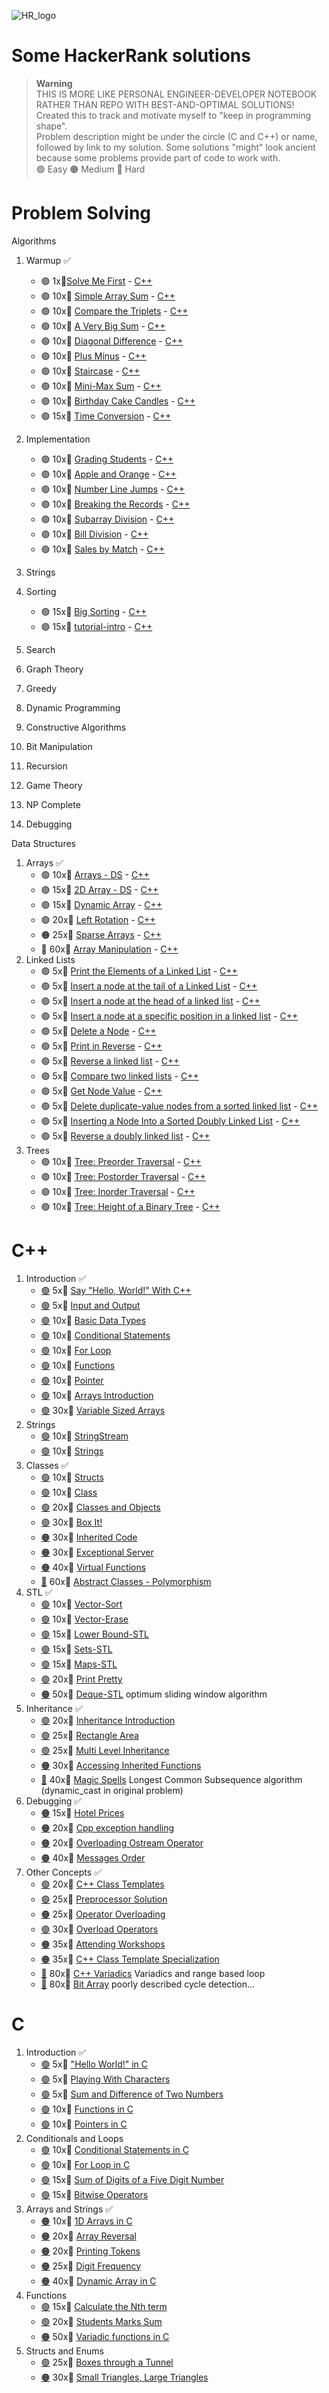 ![HR_logo]
# Some HackerRank solutions

> __Warning__\
> THIS IS MORE LIKE PERSONAL ENGINEER-DEVELOPER NOTEBOOK RATHER THAN REPO WITH BEST-AND-OPTIMAL SOLUTIONS!\
> Created this to track and motivate myself to "keep in programming shape".\
> Problem description might be under the circle (C and C++) or name, followed by link to my solution. Some solutions "might" look ancient because some problems provide part of code to work with.\
> :green_circle: Easy :orange_circle: Medium :red_circle: Hard

# Problem Solving
Algorithms
1. Warmup :white_check_mark:
    - :green_circle: 1x:cherries:[Solve Me First](https://www.hackerrank.com/challenges/solve-me-first/problem) - [C++](problem-solving/algorithms/warmup/solve-me-first.cpp)
    - :green_circle: 10x:cherries: [Simple Array Sum](https://www.hackerrank.com/challenges/simple-array-sum/problem) - [C++](problem-solving/algorithms/warmup/simple-array-sum.cpp)
    - :green_circle: 10x:cherries: [Compare the Triplets](https://www.hackerrank.com/challenges/compare-the-triplets/problem) - [C++](problem-solving/algorithms/warmup/compare-the-triplets.cpp)
    - :green_circle: 10x:cherries: [A Very Big Sum](https://www.hackerrank.com/challenges/a-very-big-sum/problem) - [C++](problem-solving/algorithms/warmup/a-very-big-sum.cpp)
    - :green_circle: 10x:cherries: [Diagonal Difference](https://www.hackerrank.com/challenges/diagonal-difference/problem) - [C++](problem-solving/algorithms/warmup/diagonal-difference.cpp)
    - :green_circle: 10x:cherries: [Plus Minus](https://www.hackerrank.com/challenges/plus-minus/problem) - [C++](problem-solving/algorithms/warmup/plus-minus.cpp)
    - :green_circle: 10x:cherries: [Staircase](https://www.hackerrank.com/challenges/staircase/problem) - [C++](problem-solving/algorithms/warmup/staircase.cpp)
    - :green_circle: 10x:cherries: [Mini-Max Sum](https://www.hackerrank.com/challenges/mini-max-sum/problem) - [C++](problem-solving/algorithms/warmup/mini-max-sum.cpp)
    - :green_circle: 10x:cherries: [Birthday Cake Candles](https://www.hackerrank.com/challenges/birthday-cake-candles/problem) - [C++](problem-solving/algorithms/warmup/birthday-cake-candles.cpp)
    - :green_circle: 15x:cherries: [Time Conversion](https://www.hackerrank.com/challenges/time-conversion/problem) - [C++](problem-solving/algorithms/warmup/time-conversion.cpp)

2. Implementation
    - :green_circle: 10x:cherries: [Grading Students](https://www.hackerrank.com/challenges/grading/problem) - [C++](problem-solving/algorithms/warmup/grading.cpp)
    - :green_circle: 10x:cherries: [Apple and Orange](https://www.hackerrank.com/challenges/apple-and-orange/problem) - [C++](problem-solving/algorithms/warmup/apple-and-orange.cpp)
    - :green_circle: 10x:cherries: [Number Line Jumps](https://www.hackerrank.com/challenges/kangaroo/problem) - [C++](problem-solving/algorithms/warmup/kangaroo.cpp)
    - :green_circle: 10x:cherries: [Breaking the Records](https://www.hackerrank.com/challenges/breaking-best-and-worst-records/problem) - [C++](problem-solving/algorithms/warmup/breaking-best-and-worst-records.cpp)
    - :green_circle: 10x:cherries: [Subarray Division](https://www.hackerrank.com/challenges/the-birthday-bar/problem) - [C++](problem-solving/algorithms/warmup/the-birthday-bar.cpp)
    - :green_circle: 10x:cherries: [Bill Division](https://www.hackerrank.com/challenges/bon-appetit/problem) - [C++](problem-solving/algorithms/warmup/bill-division.cpp)
    - :green_circle: 10x:cherries: [Sales by Match](https://www.hackerrank.com/challenges/sock-merchant/problem) - [C++](problem-solving/algorithms/warmup/sales-by-match.cpp)
3. Strings
4. Sorting
    - :green_circle: 15x:cherries: [Big Sorting](https://www.hackerrank.com/challenges/big-sorting/problem) - [C++](problem-solving/algorithms/sorting/big-sorting.cpp)
    - :green_circle: 15x:cherries: [tutorial-intro](https://www.hackerrank.com/challenges/tutorial-intro/problem) - [C++](problem-solving/algorithms/sorting/tutorial-intro.cpp)
5. Search
6. Graph Theory
7. Greedy
8. Dynamic Programming
9. Constructive Algorithms
10. Bit Manipulation
11. Recursion
12. Game Theory
13. NP Complete
14. Debugging

Data Structures
1. Arrays :white_check_mark:
    - :green_circle: 10x:cherries: [Arrays - DS](https://www.hackerrank.com/challenges/arrays-ds/problem) - [C++](problem-solving/data-structures/arrays/arrays-ds.cpp)
    - :green_circle: 15x:cherries: [2D Array - DS](https://www.hackerrank.com/challenges/2d-array/problem) - [C++](problem-solving/data-structures/arrays/2d-array.cpp)
    - :green_circle: 15x:cherries: [Dynamic Array](https://www.hackerrank.com/challenges/dynamic-array/problem) - [C++](problem-solving/data-structures/arrays/dynamic-array.cpp)
    - :green_circle: 20x:cherries: [Left Rotation](https://www.hackerrank.com/challenges/array-left-rotation/problem) - [C++](problem-solving/data-structures/arrays/array-left-rotation.cpp)
    - :orange_circle: 25x:cherries: [Sparse Arrays](https://www.hackerrank.com/challenges/sparse-arrays/problem) - [C++](problem-solving/data-structures/arrays/sparse-arrays.cpp)
    - :red_circle: 60x:cherries: [Array Manipulation](https://www.hackerrank.com/challenges/crush/problem) - [C++](problem-solving/data-structures/arrays/prefix-sum-array.cpp)
2. Linked Lists
    - :green_circle: 5x:cherries: [Print the Elements of a Linked List](https://www.hackerrank.com/challenges/print-the-elements-of-a-linked-list/problem) - [C++](problem-solving/data-structures/linked-lists/print-the-elements-of-a-linked-list.cpp)
    - :green_circle: 5x:cherries: [Insert a node at the tail of a Linked List](https://www.hackerrank.com/challenges/insert-a-node-at-the-tail-of-a-linked-list/problem) - [C++](problem-solving/data-structures/linked-lists/insert-a-node-at-the-tail-of-a-linked-list.cpp)
    - :green_circle: 5x:cherries: [Insert a node at the head of a linked list](https://www.hackerrank.com/challenges/insert-a-node-at-the-head-of-a-linked-list/problem) - [C++](problem-solving/data-structures/linked-lists/insert-a-node-at-the-head-of-a-linked-list.cpp)
    - :green_circle: 5x:cherries: [Insert a node at a specific position in a linked list](https://www.hackerrank.com/challenges/insert-a-node-at-a-specific-position-in-a-linked-list/problem) - [C++](problem-solving/data-structures/linked-lists/insert-a-node-at-a-specific-position-in-a-linked-list.cpp)
    - :green_circle: 5x:cherries: [Delete a Node](https://www.hackerrank.com/challenges/delete-a-node-from-a-linked-list/problem) - [C++](problem-solving/data-structures/linked-lists/delete-a-node-from-a-linked-list.cpp)
    - :green_circle: 5x:cherries: [Print in Reverse](https://www.hackerrank.com/challenges/print-the-elements-of-a-linked-list-in-reverse/problem) - [C++](problem-solving/data-structures/linked-lists/print-the-elements-of-a-linked-list-in-reverse.cpp)
    - :green_circle: 5x:cherries: [Reverse a linked list](https://www.hackerrank.com/challenges/reverse-a-linked-list/problem) - [C++](problem-solving/data-structures/linked-lists/reverse-a-linked-list.cpp)
    - :green_circle: 5x:cherries: [Compare two linked lists](https://www.hackerrank.com/challenges/compare-two-linked-lists/problem) - [C++](problem-solving/data-structures/linked-lists/compare-two-linked-lists.cpp)
    - :green_circle: 5x:cherries: [Get Node Value](https://www.hackerrank.com/challenges/get-the-value-of-the-node-at-a-specific-position-from-the-tail/problem) - [C++](problem-solving/data-structures/linked-lists/get-the-value-of-the-node.cpp)
    - :green_circle: 5x:cherries: [Delete duplicate-value nodes from a sorted linked list](https://www.hackerrank.com/challenges/delete-duplicate-value-nodes-from-a-sorted-linked-list/problem) - [C++](problem-solving/data-structures/linked-lists/delete-duplicate-value-nodes-from-a-sorted-linked-list.cpp)
    - :green_circle: 5x:cherries: [Inserting a Node Into a Sorted Doubly Linked List](https://www.hackerrank.com/challenges/insert-a-node-into-a-sorted-doubly-linked-list/problem) - [C++](problem-solving/data-structures/linked-lists/insert-a-node-into-a-sorted-doubly-linked-list.cpp)
    - :green_circle: 5x:cherries: [Reverse a doubly linked list](https://www.hackerrank.com/challenges/reverse-a-doubly-linked-list/problem) - [C++](problem-solving/data-structures/linked-lists/reverse-a-doubly-linked-list.cpp)
3. Trees
    - :green_circle: 10x:cherries: [Tree: Preorder Traversal](https://www.hackerrank.com/challenges/tree-preorder-traversal/problem) - [C++](problem-solving/data-structures/trees/tree-preorder-traversal.cpp)
    - :green_circle: 10x:cherries: [Tree: Postorder Traversal](https://www.hackerrank.com/challenges/tree-postorder-traversal/problem) - [C++](problem-solving/data-structures/trees/tree-postorder-traversal.cpp)
    - :green_circle: 10x:cherries: [Tree: Inorder Traversal](https://www.hackerrank.com/challenges/tree-inorder-traversal/problem) - [C++](problem-solving/data-structures/trees/tree-inorder-traversal.cpp)
    - :green_circle: 10x:cherries: [Tree: Height of a Binary Tree](https://www.hackerrank.com/challenges/tree-height-of-a-binary-tree/problem) - [C++](problem-solving/data-structures/trees/tree-height-of-a-binary-tree.cpp)
<!---
    - :orange_circle: 25x:cherries: [x](x) - [C++](problem-solving/data-structures/arrays/x.cpp)
Balanced Trees
Stacks
Queues
Heap
Disjoint Set
Multiple Choice
Trie
Advanced
-->
#  C++
1. Introduction :white_check_mark:
    - [:green_circle:](https://www.hackerrank.com/challenges/cpp-hello-world/problem) 5x:cherries: [Say "Hello, World!" With C++](C++/introduction/cpp-hello-world.cpp)
    - [:green_circle:](https://www.hackerrank.com/challenges/cpp-input-and-output/problem) 5x:cherries: [Input and Output](C++/introduction/cpp-input-and-output.cpp)
    - [:green_circle:](https://www.hackerrank.com/challenges/c-tutorial-basic-data-types/problem) 10x:cherries: [Basic Data Types](C++/introduction/basic-data-types.cpp)
    - [:green_circle:](https://www.hackerrank.com/challenges/c-tutorial-conditional-if-else/problem) 10x:cherries: [Conditional Statements](C++/introduction/conditional-statements.cpp)
    - [:green_circle:](https://www.hackerrank.com/challenges/c-tutorial-for-loop/problem) 10x:cherries: [For Loop](C++/introduction/for-loop.cpp)
    - [:green_circle:](https://www.hackerrank.com/challenges/c-tutorial-functions/problem) 10x:cherries: [Functions](C++/introduction/functions.cpp)
    - [:green_circle:](https://www.hackerrank.com/challenges/c-tutorial-pointer/problem) 10x:cherries: [Pointer](C++/introduction/pointer.cpp)
    - [:green_circle:](https://www.hackerrank.com/challenges/arrays-introduction/problem) 10x:cherries: [Arrays Introduction](C++/introduction/arrays-introduction.cpp)
    - [:green_circle:](https://www.hackerrank.com/challenges/variable-sized-arrays/problem) 30x:cherries: [Variable Sized Arrays](C++/introduction/variable-sized-arrays.cpp)
2. Strings
    - [:green_circle:](https://www.hackerrank.com/challenges/c-tutorial-stringstream/problem) 10x:cherries: [StringStream](C++/strings/stringstream.cpp)
    - [:green_circle:](https://www.hackerrank.com/challenges/c-tutorial-strings/problem) 10x:cherries: [Strings](C++/strings/strings.cpp)
3. Classes :white_check_mark:
    - [:green_circle:](https://www.hackerrank.com/challenges/c-tutorial-struct/problem) 10x:cherries: [Structs](C++/classes/struct.cpp)
    - [:green_circle:](https://www.hackerrank.com/challenges/c-tutorial-class/problem) 10x:cherries: [Class](C++/classes/class.cpp)
    - [:green_circle:](https://www.hackerrank.com/challenges/classes-objects/problem) 20x:cherries: [Classes and Objects](C++/classes/classes-objects.cpp)
    - [:green_circle:](https://www.hackerrank.com/challenges/box-it/problem) 30x:cherries: [Box It!](C++/classes/box-it.cpp)
    - [:orange_circle:](https://www.hackerrank.com/challenges/inherited-code/problem) 30x:cherries: [Inherited Code](C++/classes/inherited-code.cpp)
    - [:orange_circle:](https://www.hackerrank.com/challenges/exceptional-server/problem) 30x:cherries: [Exceptional Server](C++/classes/exceptional-server.cpp)
    - [:orange_circle:](https://www.hackerrank.com/challenges/virtual-functions/problem) 40x:cherries: [Virtual Functions](C++/classes/virtual-functions.cpp)
    - [:red_circle:](https://www.hackerrank.com/challenges/abstract-classes-polymorphism) 60x:cherries: [Abstract Classes - Polymorphism](C++/classes/lru-cache.cpp)
4. STL :white_check_mark:
    - [:green_circle:](https://www.hackerrank.com/challenges/vector-sort/problem) 10x:cherries: [Vector-Sort](C++/stl/vector-sort.cpp)
    - [:green_circle:](https://www.hackerrank.com/challenges/vector-erase/problem) 10x:cherries: [Vector-Erase](C++/stl/vector-erase.cpp)
    - [:green_circle:](https://www.hackerrank.com/challenges/cpp-lower-bound/problem) 15x:cherries: [Lower Bound-STL](C++/stl/cpp-lower-bound.cpp)
    - [:green_circle:](https://www.hackerrank.com/challenges/cpp-sets/problem) 15x:cherries: [Sets-STL](C++/stl/cpp-sets.cpp)
    - [:green_circle:](https://www.hackerrank.com/challenges/cpp-maps/problem) 15x:cherries: [Maps-STL](C++/stl/cpp-maps.cpp)
    - [:green_circle:](https://www.hackerrank.com/challenges/prettyprint/problem) 20x:cherries: [Print Pretty](C++/stl/prettyprint.cpp)
    - [:orange_circle:](https://www.hackerrank.com/challenges/deque-stl/problem) 50x:cherries: [Deque-STL](C++/stl/deque-stl.cpp) optimum sliding window algorithm
5. Inheritance :white_check_mark:
    - [:green_circle:](https://www.hackerrank.com/challenges/inheritance-introduction/problem) 20x:cherries: [Inheritance Introduction](C++/inheritance/inheritance-introduction.cpp)
    - [:green_circle:](https://www.hackerrank.com/challenges/rectangle-area/problem) 25x:cherries: [Rectangle Area](C++/inheritance/rectangle-area.cpp)
    - [:green_circle:](https://www.hackerrank.com/challenges/multi-level-inheritance-cpp/problem) 25x:cherries: [Multi Level Inheritance](C++/inheritance/multi-level-inheritance.cpp)
    - [:orange_circle:](https://www.hackerrank.com/challenges/accessing-inherited-functions/problem) 30x:cherries: [Accessing Inherited Functions](C++/inheritance/accessing-inherited-functions.cpp)
    - [:red_circle:](https://www.hackerrank.com/challenges/magic-spells/problem) 40x:cherries: [Magic Spells](C++/inheritance/magic-spells.cpp) Longest Common Subsequence algorithm (dynamic_cast in original problem)
6. Debugging :white_check_mark:
    - [:orange_circle:](https://www.hackerrank.com/challenges/hotel-prices/problem) 15x:cherries: [Hotel Prices](C++/inheritance/hotel-prices.cpp)
    - [:orange_circle:](https://www.hackerrank.com/challenges/cpp-exception-handling/problem) 20x:cherries: [Cpp exception handling](C++/inheritance/cpp-exception-handling.cpp)
    - [:orange_circle:](https://www.hackerrank.com/challenges/overloading-ostream-operator/problem) 20x:cherries: [Overloading Ostream Operator](C++/inheritance/overloading-ostream-operator.cpp)
    - [:orange_circle:](https://www.hackerrank.com/challenges/messages-order/problem) 40x:cherries: [Messages Order](C++/inheritance/messages-order.cpp)
7. Other Concepts :white_check_mark:
    - [:green_circle:](https://www.hackerrank.com/challenges/c-class-templates/problem) 20x:cherries: [C++ Class Templates](C++/other-concepts/c-class-templates.cpp)
    - [:green_circle:](https://www.hackerrank.com/challenges/preprocessor-solution/problem) 25x:cherries: [Preprocessor Solution](C++/other-concepts/preprocessor-solution.cpp)
    - [:orange_circle:](https://www.hackerrank.com/challenges/operator-overloading/problem) 25x:cherries: [Operator Overloading](C++/other-concepts/operator-overloading.cpp)
    - [:green_circle:](https://www.hackerrank.com/challenges/overload-operators/problem) 30x:cherries: [Overload Operators](C++/other-concepts/overload-operators.cpp)
    - [:orange_circle:](https://www.hackerrank.com/challenges/attending-workshops/problem) 35x:cherries: [Attending Workshops](C++/other-concepts/attending-workshops.cpp)
    - [:orange_circle:](https://www.hackerrank.com/challenges/cpp-class-template-specialization/problem) 35x:cherries: [C++ Class Template Specialization](C++/other-concepts/cpp-class-template-specialization.cpp)
    - [:red_circle:](https://www.hackerrank.com/challenges/cpp-variadics/problem) 80x:cherries: [C++ Variadics](C++/other-concepts/cpp-variadics.cpp) Variadics and range based loop
    - [:red_circle:](https://www.hackerrank.com/challenges/bitset-1/problem) 80x:cherries: [Bit Array](C++/other-concepts/bit-array.cpp) poorly described cycle detection...
# C
1. Introduction :white_check_mark:
    - [:green_circle:](https://www.hackerrank.com/challenges/hello-world-c/problem) 5x:cherries: ["Hello World!" in C](C/introduction/hello-world-c.c)
    - [:green_circle:](https://www.hackerrank.com/challenges/playing-with-characters/problem) 5x:cherries: [Playing With Characters](C/introduction/playing-with-characters.c)
    - [:green_circle:](https://www.hackerrank.com/challenges/sum-numbers-c/problem) 5x:cherries: [Sum and Difference of Two Numbers](C/introduction/sum-numbers-c.c)
    - [:green_circle:](https://www.hackerrank.com/challenges/functions-in-c/problem) 10x:cherries: [Functions in C](C/introduction/functions-in-c.c)
    - [:green_circle:](https://www.hackerrank.com/challenges/pointer-in-c/problem) 10x:cherries: [Pointers in C](C/introduction/pointer-in-c.c)
2. Conditionals and Loops
    - [:green_circle:](https://www.hackerrank.com/challenges/conditional-statements-in-c/problem) 10x:cherries: [Conditional Statements in C](C/conditionals-and-loops/conditional-statements-in-c.c)
    - [:green_circle:](https://www.hackerrank.com/challenges/for-loop-in-c/problem) 10x:cherries: [For Loop in C](C/conditionals-and-loops/for-loop-in-c.c)
    - [:green_circle:](https://www.hackerrank.com/challenges/sum-of-digits-of-a-five-digit-number/problem) 15x:cherries: [Sum of Digits of a Five Digit Number](C/conditionals-and-loops/sum-of-digits-of-a-five-digit-number.c)
    - [:green_circle:](https://www.hackerrank.com/challenges/bitwise-operators-in-c/problem) 15x:cherries: [Bitwise Operators](C/conditionals-and-loops/bitwise-operators-in-c.c)
3. Arrays and Strings :white_check_mark:
    - [:orange_circle:](https://www.hackerrank.com/challenges/1d-arrays-in-c/problem) 10x:cherries: [1D Arrays in C](C/arrays-and-strings/1d-arrays-in-c.c)
    - [:orange_circle:](https://www.hackerrank.com/challenges/reverse-array-c/problem) 20x:cherries: [Array Reversal](C/arrays-and-strings/reverse-array-c.c)
    - [:orange_circle:](https://www.hackerrank.com/challenges/printing-tokens-/problem) 20x:cherries: [Printing Tokens](C/arrays-and-strings/printing-tokens.c)
    - [:orange_circle:](https://www.hackerrank.com/challenges/frequency-of-digits-1/problem) 25x:cherries: [Digit Frequency](C/arrays-and-strings/digit-frequency.c)
    - [:orange_circle:](https://www.hackerrank.com/challenges/dynamic-array-in-c/problem) 40x:cherries: [Dynamic Array in C](C/arrays-and-strings/dynamic-array-in-c.c)
4. Functions
    - [:green_circle:](https://www.hackerrank.com/challenges/recursion-in-c/problem) 15x:cherries: [Calculate the Nth term](C/functions/calculate-the-nth-term.c)
    - [:green_circle:](https://www.hackerrank.com/challenges/students-marks-sum/problem) 20x:cherries: [Students Marks Sum](C/functions/students-marks-sum.c)
    - [:orange_circle:](https://www.hackerrank.com/challenges/variadic-functions-in-c/problem) 50x:cherries: [Variadic functions in C](C/functions/variadic-functions-in-c.c)
5. Structs and Enums
    - [:green_circle:](https://www.hackerrank.com/challenges/too-high-boxes/problem) 25x:cherries: [Boxes through a Tunnel](C/structs-and-enums/boxes-through-a-tunnel.c)
    - [:orange_circle:](https://www.hackerrank.com/challenges/small-triangles-large-triangles/problem) 30x:cherries: [Small Triangles, Large Triangles](C/structs-and-enums/small-triangles-large-triangles.c)

[HR_logo]: https://hrcdn.net/fcore/assets/brand/logo-new-white-green-a5cb16e0ae.svg